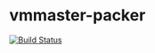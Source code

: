 vmmaster-packer
===============
[![Build Status](https://travis-ci.org/nwlunatic/vmmaster-packer.svg?branch=master)](https://travis-ci.org/nwlunatic/vmmaster-packer)
